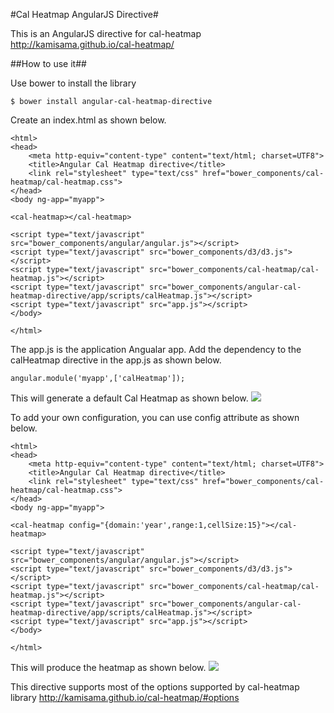 #Cal Heatmap AngularJS Directive#

This is an AngularJS directive for cal-heatmap http://kamisama.github.io/cal-heatmap/

##How to use it##

Use bower to install the library
```
$ bower install angular-cal-heatmap-directive
```

Create an index.html as shown below.
```
<html>
<head>
	<meta http-equiv="content-type" content="text/html; charset=UTF8">
	<title>Angular Cal Heatmap directive</title>
	<link rel="stylesheet" type="text/css" href="bower_components/cal-heatmap/cal-heatmap.css">
</head>
<body ng-app="myapp">

<cal-heatmap></cal-heatmap>

<script type="text/javascript" src="bower_components/angular/angular.js"></script>
<script type="text/javascript" src="bower_components/d3/d3.js"></script>
<script type="text/javascript" src="bower_components/cal-heatmap/cal-heatmap.js"></script>
<script type="text/javascript" src="bower_components/angular-cal-heatmap-directive/app/scripts/calHeatmap.js"></script>
<script type="text/javascript" src="app.js"></script>
</body>

</html>
```

The app.js is the application Angualar app. Add the dependency to the calHeatmap directive in the app.js as shown below.
```
angular.module('myapp',['calHeatmap']);
```
This will generate a default Cal Heatmap as shown below.
![](http://whyjava.files.wordpress.com/2014/03/cal-heatmap-default.png)

To add your own configuration, you can use config attribute as shown below.

```
<html>
<head>
	<meta http-equiv="content-type" content="text/html; charset=UTF8">
	<title>Angular Cal Heatmap directive</title>
	<link rel="stylesheet" type="text/css" href="bower_components/cal-heatmap/cal-heatmap.css">
</head>
<body ng-app="myapp">

<cal-heatmap config="{domain:'year',range:1,cellSize:15}"></cal-heatmap>

<script type="text/javascript" src="bower_components/angular/angular.js"></script>
<script type="text/javascript" src="bower_components/d3/d3.js"></script>
<script type="text/javascript" src="bower_components/cal-heatmap/cal-heatmap.js"></script>
<script type="text/javascript" src="bower_components/angular-cal-heatmap-directive/app/scripts/calHeatmap.js"></script>
<script type="text/javascript" src="app.js"></script>
</body>

</html>
```

This will produce the heatmap as shown below.
![](http://whyjava.files.wordpress.com/2014/03/cal-heatmap-configuration.png)

This directive supports most of the options supported by cal-heatmap library http://kamisama.github.io/cal-heatmap/#options

